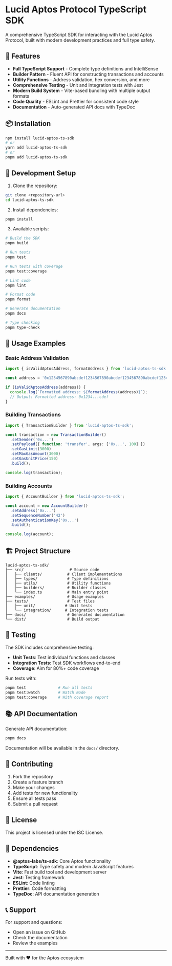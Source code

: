 # Lucid Aptos Protocol TypeScript SDK

A comprehensive TypeScript SDK for interacting with the Lucid Aptos Protocol, built with modern development practices and full type safety.

## 🚀 Features

- **Full TypeScript Support** - Complete type definitions and IntelliSense
- **Builder Pattern** - Fluent API for constructing transactions and accounts
- **Utility Functions** - Address validation, hex conversion, and more
- **Comprehensive Testing** - Unit and integration tests with Jest
- **Modern Build System** - Vite-based bundling with multiple output formats
- **Code Quality** - ESLint and Prettier for consistent code style
- **Documentation** - Auto-generated API docs with TypeDoc

## 📦 Installation

```bash
npm install lucid-aptos-ts-sdk
# or
yarn add lucid-aptos-ts-sdk
# or
pnpm add lucid-aptos-ts-sdk
```

## 🔧 Development Setup

1. Clone the repository:
```bash
git clone <repository-url>
cd lucid-aptos-ts-sdk
```

2. Install dependencies:
```bash
pnpm install
```

3. Available scripts:
```bash
# Build the SDK
pnpm build

# Run tests
pnpm test

# Run tests with coverage
pnpm test:coverage

# Lint code
pnpm lint

# Format code
pnpm format

# Generate documentation
pnpm docs

# Type checking
pnpm type-check
```

## 📖 Usage Examples

### Basic Address Validation

```typescript
import { isValidAptosAddress, formatAddress } from 'lucid-aptos-ts-sdk';

const address = '0x1234567890abcdef1234567890abcdef1234567890abcdef1234567890abcdef';

if (isValidAptosAddress(address)) {
  console.log(`Formatted address: ${formatAddress(address)}`);
  // Output: Formatted address: 0x1234...cdef
}
```

### Building Transactions

```typescript
import { TransactionBuilder } from 'lucid-aptos-ts-sdk';

const transaction = new TransactionBuilder()
  .setSender('0x...')
  .setPayload({ function: 'transfer', args: ['0x...', 100] })
  .setGasLimit(3000)
  .setMaxGasAmount(3000)
  .setGasUnitPrice(150)
  .build();

console.log(transaction);
```

### Building Accounts

```typescript
import { AccountBuilder } from 'lucid-aptos-ts-sdk';

const account = new AccountBuilder()
  .setAddress('0x...')
  .setSequenceNumber('42')
  .setAuthenticationKey('0x...')
  .build();

console.log(account);
```

## 🏗️ Project Structure

```
lucid-aptos-ts-sdk/
├── src/                    # Source code
│   ├── clients/           # Client implementations
│   ├── types/             # Type definitions
│   ├── utils/             # Utility functions
│   ├── builders/          # Builder classes
│   └── index.ts           # Main entry point
├── examples/              # Usage examples
├── tests/                 # Test files
│   ├── unit/             # Unit tests
│   └── integration/      # Integration tests
├── docs/                  # Generated documentation
└── dist/                  # Build output
```

## 🧪 Testing

The SDK includes comprehensive testing:

- **Unit Tests**: Test individual functions and classes
- **Integration Tests**: Test SDK workflows end-to-end
- **Coverage**: Aim for 80%+ code coverage

Run tests with:
```bash
pnpm test              # Run all tests
pnpm test:watch        # Watch mode
pnpm test:coverage     # With coverage report
```

## 📚 API Documentation

Generate API documentation:
```bash
pnpm docs
```

Documentation will be available in the `docs/` directory.

## 🤝 Contributing

1. Fork the repository
2. Create a feature branch
3. Make your changes
4. Add tests for new functionality
5. Ensure all tests pass
6. Submit a pull request

## 📄 License

This project is licensed under the ISC License.

## 🔗 Dependencies

- **@aptos-labs/ts-sdk**: Core Aptos functionality
- **TypeScript**: Type safety and modern JavaScript features
- **Vite**: Fast build tool and development server
- **Jest**: Testing framework
- **ESLint**: Code linting
- **Prettier**: Code formatting
- **TypeDoc**: API documentation generation

## 📞 Support

For support and questions:
- Open an issue on GitHub
- Check the documentation
- Review the examples

---

Built with ❤️ for the Aptos ecosystem 